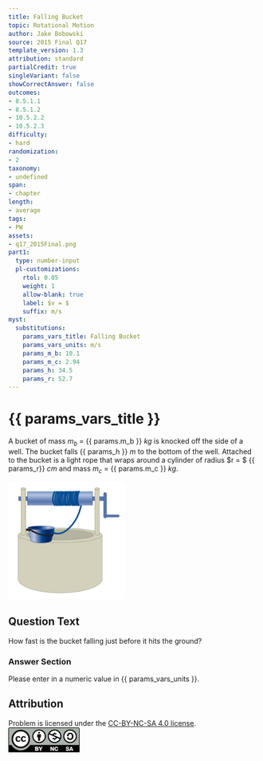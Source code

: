 ```yaml
---
title: Falling Bucket
topic: Rotational Motion
author: Jake Bobowski
source: 2015 Final Q17
template_version: 1.3
attribution: standard
partialCredit: true
singleVariant: false
showCorrectAnswer: false
outcomes:
- 8.5.1.1
- 8.5.1.2
- 10.5.2.2
- 10.5.2.3
difficulty:
- hard
randomization:
- 2
taxonomy:
- undefined
span:
- chapter
length:
- average
tags:
- PW
assets:
- q17_2015Final.png
part1:
  type: number-input
  pl-customizations:
    rtol: 0.05
    weight: 1
    allow-blank: true
    label: $v = $
    suffix: m/s
myst:
  substitutions:
    params_vars_title: Falling Bucket
    params_vars_units: m/s
    params_m_b: 10.1
    params_m_c: 2.94
    params_h: 34.5
    params_r: 52.7
---
```

# {{ params_vars_title }}
A bucket of mass $m_b$ = {{ params.m_b }} $kg$ is knocked off the side of a well.
The bucket falls {{ params_h }} $m$ to the bottom of the well.
Attached to the bucket is a light rope that wraps around a cylinder of radius $r = $ {{ params_r}} $cm$ and mass $m_c$ = {{ params.m_c }} $kg$.

<img src="q17_2015Final.png">

## Question Text

How fast is the bucket falling just before it hits the ground?

### Answer Section

Please enter in a numeric value in {{ params_vars_units }}.

## Attribution

Problem is licensed under the [CC-BY-NC-SA 4.0 license](https://creativecommons.org/licenses/by-nc-sa/4.0/).<br> ![The Creative Commons 4.0 license requiring attribution-BY, non-commercial-NC, and share-alike-SA license.](https://raw.githubusercontent.com/firasm/bits/master/by-nc-sa.png)